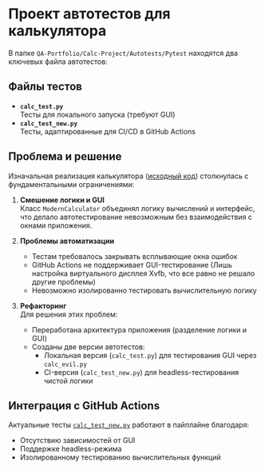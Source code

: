 # Проект автотестов для калькулятора

В папке `QA-Portfolio/Calc-Project/Autotests/Pytest` находятся два ключевых файла автотестов:

## Файлы тестов
- **`calc_test.py`**  
  Тесты для локального запуска (требуют GUI)  
- **`calc_test_new.py`**  
  Тесты, адаптированные для CI/CD в GitHub Actions  

## Проблема и решение
Изначальная реализация калькулятора ([исходный код](https://github.com/Ewerall/CalcQA/tree/main)) столкнулась с фундаментальными ограничениями:
1. **Смешение логики и GUI**  
   Класс `ModernCalculator` объединял логику вычислений и интерфейс, что делало автотестирование невозможным без взаимодействия с окнами приложения.

2. **Проблемы автоматизации**  
   - Тестам требовалось закрывать всплывающие окна ошибок
   - GitHub Actions не поддерживает GUI-тестирование (Лишь настройка виртуального дисплея Xvfb, что все равно не решало другие проблемы)
   - Невозможно изолированно тестировать вычислительную логику

3. **Рефакторинг**  
   Для решения этих проблем:
   - Переработана архитектура приложения (разделение логики и GUI)
   - Созданы две версии автотестов:
     - Локальная версия (`calc_test.py`) для тестирования GUI через `calc_evil.py`
     - CI-версия (`calc_test_new.py`) для headless-тестирования чистой логики

## Интеграция с GitHub Actions
Актуальные тесты [`calc_test_new.py`](https://github.com/Ewerall/CalcQA/blob/main/calc_test.py) работают в пайплайне благодаря:
- Отсутствию зависимостей от GUI
- Поддержке headless-режима
- Изолированному тестированию вычислительных функций
